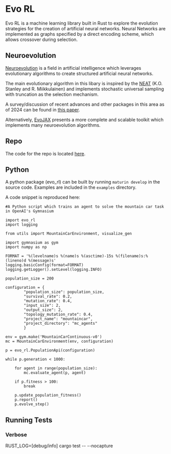 #  Evo RL

Evo RL is a machine learning library built in Rust to explore the evolution strategies for the creation of artificial neural networks. Neural Networks are implemented as graphs specified by a direct encoding scheme, which allows crossover during selection. 

## Neuroevolution

[Neuroevolution](https://en.wikipedia.org/wiki/Neuroevolution) is a field in artificial intelligence which leverages evolutionary algorithms to create structured artificial neural networks. 

The main evolutionary algorithm in this libary is inspired by the [NEAT](http://nn.cs.utexas.edu/downloads/papers/stanley.ec02.pdf) (K.O. Stanley and  R. Miikkulainen) and implements stochastic universal sampling with truncation as the selection mechanism. 

A survey/discussion of recent advances and other packages in this area as of 2024 can be found in [this paper](https://arxiv.org/abs/2303.04150). 

Alternatively, [EvoJAX](https://github.com/google/evojax) presents a more complete and scalable toolkit which implements many neuroevolution algorithms.

## Repo
The code for the repo is located [here](https://github.com/dawnis/evo_rl). 

## Python
A python package (evo_rl) can be built by running `maturin develop` in the source code. Examples are included in the `examples` directory. 

A code snippet is reproduced here:

```
#A Python script which trains an agent to solve the mountain car task in OpenAI's Gymnasium

import evo_rl
import logging

from utils import MountainCarEnvironment, visualize_gen

import gymnasium as gym
import numpy as np

FORMAT = '%(levelname)s %(name)s %(asctime)-15s %(filename)s:%(lineno)d %(message)s'
logging.basicConfig(format=FORMAT)
logging.getLogger().setLevel(logging.INFO)

population_size = 200

configuration = {
        "population_size": population_size,
        "survival_rate": 0.2,
        "mutation_rate": 0.4, 
        "input_size": 2,
        "output_size": 2,
        "topology_mutation_rate": 0.4,
        "project_name": "mountaincar",
        "project_directory": "mc_agents"
        }

env = gym.make('MountainCarContinuous-v0')
mc = MountainCarEnvironment(env, configuration)

p = evo_rl.PopulationApi(configuration)

while p.generation < 1000:

    for agent in range(population_size):
        mc.evaluate_agent(p, agent)

    if p.fitness > 100:
        break
        
    p.update_population_fitness()
    p.report()
    p.evolve_step()

```

## Running Tests

### Verbose
 RUST_LOG=[debug/info] cargo test -- --nocapture

